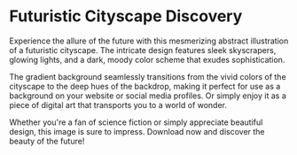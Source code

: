 <!--font:Poppins-->

# Futuristic Cityscape Discovery

Experience the allure of the future with this mesmerizing abstract illustration of a futuristic cityscape. The intricate design features sleek skyscrapers, glowing lights, and a dark, moody color scheme that exudes sophistication.

The gradient background seamlessly transitions from the vivid colors of the cityscape to the deep hues of the backdrop, making it perfect for use as a background on your website or social media profiles. Or simply enjoy it as a piece of digital art that transports you to a world of wonder.

Whether you're a fan of science fiction or simply appreciate beautiful design, this image is sure to impress. Download now and discover the beauty of the future!

<!--

Write me markdown content of website with wallpaper:

"A wallpaper featuring an abstract illustration of a futuristic cityscape, with glowing lights and a dark and moody color scheme, set against a gradient background."

The header of the page should not be copy of the text but rather a real content of the website which is using this wallpaper.


---


# Futuristic Cityscape Wallpaper

Decorate your desktop or mobile device with this stunning wallpaper featuring an abstract illustration of a futuristic cityscape. The intricate design showcases glowing lights and a dark, moody color scheme that will add a touch of sophistication to any screen.

The wallpaper is set against a gradient background, creating a seamless transition from the vivid colors of the cityscape to the deep hues of the backdrop. Whether you're looking to spruce up your work computer or give your phone a fresh look, this wallpaper is sure to impress.

Download now and transport yourself to a world of sleek skyscrapers and dazzling lights.


---


Heading should not include word "wallpaper". The website should not be about the wallpaper itself, wallpaper is just a related background, rewrite whole content.


---


# Explore the Futuristic Cityscape

Immerse yourself in a world of sleek skyscrapers and dazzling lights with this stunning abstract illustration of a futuristic cityscape. The intricate design showcases glowing lights and a dark, moody color scheme that will add a touch of sophistication to any screen.

The wallpaper is set against a gradient background, creating a seamless transition from the vivid colors of the cityscape to the deep hues of the backdrop. Whether you're looking to spruce up your work computer or give your phone a fresh look, this image is sure to impress.

Use this mesmerizing illustration as a background for your website or social media profiles to create a futuristic vibe. Or simply enjoy it as a piece of digital art that transports you to a world of endless possibilities.

Download now and explore the beauty of the future!


---


Heading is too long, rewrite whole content.


---


# Futuristic Cityscape Illustration

Step into a world of endless possibilities with this mesmerizing abstract illustration of a futuristic cityscape. The intricate design showcases sleek skyscrapers, glowing lights, and a dark, moody color scheme that exudes sophistication.

The gradient background seamlessly transitions from the vivid colors of the cityscape to the deep hues of the backdrop, making it perfect for use as a background on your website or social media profiles. Or simply enjoy it as a piece of digital art that transports you to a world of wonder.

Whether you're looking to add a touch of futurism to your digital presence or simply want to admire the beauty of the illustration, this image is sure to impress. Download now and experience the allure of the future!


---


Heading is too long, rewrite whole content.


---


# Discover the Futuristic Cityscape

Experience the allure of the future with this mesmerizing abstract illustration of a futuristic cityscape. The intricate design features sleek skyscrapers, glowing lights, and a dark, moody color scheme that exudes sophistication.

The gradient background seamlessly transitions from the vivid colors of the cityscape to the deep hues of the backdrop, making it perfect for use as a background on your website or social media profiles. Or simply enjoy it as a piece of digital art that transports you to a world of wonder.

Whether you're a fan of science fiction or simply appreciate beautiful design, this image is sure to impress. Download now and discover the beauty of the future!


---


Write me a Google font which is best fitting for the website.

Pick from the list:
- Montserrat
- Great Vibes
- Dancing Script
- Poppins
- IBM Plex Sans
- Exo 2
- Raleway
- Alegreya
- Orbitron
- Playfair Display
- Barlow Condensed
- Inter
- Open Sans
- Lato
- Futura
- Lobster
- Roboto


Write just the font name nothing else.


---


Poppins

-->
